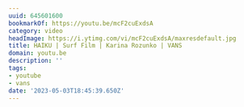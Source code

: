 ```yaml
---
uuid: 645601600
bookmarkOf: https://youtu.be/mcF2cuExdsA
category: video
headImage: https://i.ytimg.com/vi/mcF2cuExdsA/maxresdefault.jpg
title: HAIKU | Surf Film | Karina Rozunko | VANS
domain: youtu.be
description: ''
tags:
- youtube
- vans
date: '2023-05-03T18:45:39.650Z'
---
```



